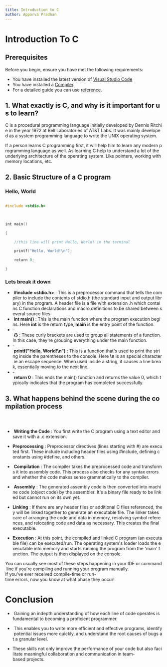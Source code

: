 ```yaml
---
title: Introduction to C
author: Apporva Pradhan
---
```


# Introduction To C

## Prerequisites

Before you begin, ensure you have met the following requirements:
- You have installed the latest version of [Visual Studio Code](https://code.visualstudio.com/download)
- You have installed a [Compiler](https://sourceforge.net/projects/mingw/).
- For a detailed guide you can use [reference](https://medium.com/@abhinavsinha_/setting-up-visual-studio-code-for-c-c-on-windows-d02ede716280).


##  1. What exactly is C, and why is it important for us to learn?
C is a procedural programming language initially developed by Dennis Ritchie in the year 1972 at Bell Laboratories of AT&T Labs. It was mainly developed as a system programming language to write the UNIX operating system.

If a person learns C programming first, it will help him to learn any modern programming language as well. As learning C help to understand a lot of the underlying architecture of the operating system. Like pointers, working with memory locations, etc.

## 2. Basic Structure of a C program

### Hello, World

```c

#include <stdio.h>

  

int main()

{

    //this line will print Hello, World! in the terminal

    printf("Hello, World!\n");

    return 0;

}
```

### Lets break it down

-  **#include <stdio.h>** : This is a preprocessor command that tells the compiler to include the contents of stdio.h (the standard input and output library) in the program. A header file is a file with extension .h which contains C function declarations and macro definitions to be shared between several source files
-   **int main()** : This is the main function where the program execution begins. Here **int** is the return type, **main** is the entry point of the function.
- - **{}** : These curly brackets are used to group all statements of a function. In this case, they're grouping everything under the main function.
- - **printf("Hello, World!\n")** : This is a function that's used to print the string inside the parentheses to the console. Here **\n** is an special character ie an escape sequence. When used inside a string, it causes a line break, essentially moving to the next line.
- - **return 0** : This ends the main() function and returns the value 0, which typically indicates that the program has completed successfully.


## 3. What happens behind the scene during the compilation process

###  
-  **Writing the Code** : You first write the C program using a text editor and save it with a .c extension.

- **Preprocessing** : Preprocessor directives (lines starting with #) are executed first. These include including header files using #include, defining constants using #define, and others.

  
 -  **Compilation** : The compiler takes the preprocessed code and transforms it into assembly code. This process also checks for any syntax errors and whether the code makes sense grammatically to the compiler.

  

-  **Assembly** : The generated assembly code is then converted into machine code (object code) by the assembler. It's a binary file ready to be linked but cannot run on its own yet.

  

- **Linking** : If there are any header files or additional C files referenced, they will be linked together to generate an executable file. The linker takes care of arranging the code and data in memory, resolving symbol references, and relocating code and data as necessary. This creates the final executable.

  

- **Execution** : At this point, the compiled and linked C program (an executable file) can be executed/run. The operating system's loader loads the executable into memory and starts running the program from the 'main' function. The output is then displayed on the console.

  

You can usually see most of these steps happening in your IDE or command line if you're compiling and running your program manually. If you've ever received compile-time or run-time errors, now you know at what phase they occur!
# **Conclusion**


-  Gaining an indepth understanding of how each line of code operates is fundamental to becoming a proficient programmer. 

-  This enables you to write more efficient and effective programs, identify potential issues more quickly, and understand the root causes of bugs at a granular level.

- These skills not only improve the performance of your code but also facilitate meaningful collaboration and communication in team-based projects.